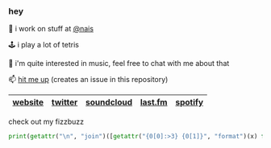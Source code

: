 ### hey

💼  i work on stuff at [@nais](https://github.com/nais/)

🕹️  i play a lot of tetris

🎵  i'm quite interested in music, feel free to chat with me about that

📫  [hit me up](https://github.com/chinatsu/chinatsu/issues/new) (creates an issue in this repository)



| [website](https://sad.energy/) | [twitter](https://twitter.com/malpractitioner) | [soundcloud](https://soundcloud.com/uwaa) | [last.fm](https://www.last.fm/user/toast-rock) | [spotify](https://open.spotify.com/user/213p4w55e6upnsr73x6zbplya) |
| - | - | - | - | - |


check out my fizzbuzz
```python
print(getattr("\n", "join")([getattr("{0[0]:>3} {0[1]}", "format")(x) for x in [(x, dict({str(x): getattr("", "join")(getattr("{2}{3}{1}{1}", "format")(getattr(__import__('random'), 'seed')("📈"), chr(122), getattr(getattr(__import__('random'), "choice")(getattr("b c d f g h j k l m n p q r s t v x y z", "split")()), "upper")(), getattr(__import__('random'), "choice")(getattr("a e i o u", "split")()))) for x in range(1, 101) if x % 3 == 0}, **{str(x): getattr("", "join")(getattr("{3}{2}{1}{1}", "format")(getattr(__import__('random'), 'seed')("🤷🏻‍"), chr(122), getattr(__import__('random'), "choice")(getattr("a e i o u", "split")()), getattr(getattr(__import__('random'), "choice")(getattr("b c d f g h j k l m n p q r s t v x y z", "split")()), "upper")())) for x in range(1, 101) if x % 5 == 0 and x % 3 != 0}, **{str(x): getattr("", "join")(getattr("{5}{2}{1}{1}{4}{3}{1}{1}", "format")(getattr(__import__('random'), 'seed')("🅿️"), chr(122), getattr(__import__('random'), "choice")(getattr("a e i o u", "split")()), getattr(__import__('random'), "choice")(getattr("a e i o u", "split")()), getattr(getattr(__import__('random'), "choice")(getattr("b c d f g h j k l m n p q r s t v x y z", "split")()), "upper")(), getattr(getattr(__import__('random'), "choice")(getattr("b c d f g h j k l m n p q r s t v x y z", "split")()), "upper")())) for x in range(1, 101) if x % 3 == 0 and x % 5 == 0}, **{str(x): x for x in range(1, 101) if x % 3 != 0 and x % 5 != 0})[str(x)]) for x in range(1, 101)]]))
```


